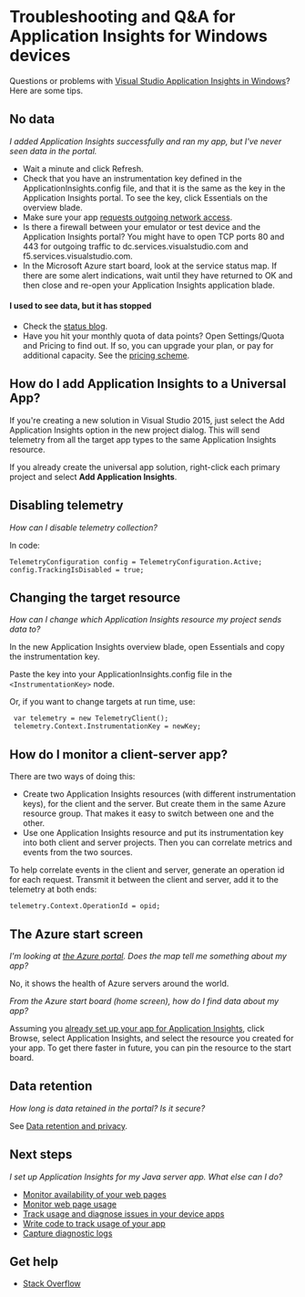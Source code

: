 <properties 
    pageTitle="Troubleshoot Application Insights in Windows devices" 
    description="Troubleshooting guide and question and answer for Application Insights in Windows devices." 
    services="application-insights" 
    documentationCenter="windows"
    authors="alancameronwills" 
    manager="douge"/>

<tags 
    ms.service="application-insights" 
    ms.workload="tbd" 
    ms.tgt_pltfrm="ibiza" 
    ms.devlang="na" 
    ms.topic="article" 
    ms.date="11/24/2015" 
    ms.author="awills"/>

# Troubleshooting and Q&A for Application Insights for Windows devices
Questions or problems with [Visual Studio Application Insights in Windows](app-insights-windows-get-started.md)? Here are some tips.

## No data
*I added Application Insights successfully and ran my app, but I've never seen data in the portal.*

* Wait a minute and click Refresh.
* Check that you have an instrumentation key defined in the ApplicationInsights.config file, and that it is the same as the key in the Application Insights portal. To see the key, click Essentials on the overview blade.
* Make sure your app [requests outgoing network access](https://msdn.microsoft.com/library/windows/apps/hh452752.aspx).
* Is there a firewall between your emulator or test device and the Application Insights portal? You might have to open TCP ports 80 and 443 for outgoing traffic to dc.services.visualstudio.com and f5.services.visualstudio.com.
* In the Microsoft Azure start board, look at the service status map. If there are some alert indications, wait until they have returned to OK and then close and re-open your Application Insights application blade.

#### I used to see data, but it has stopped
* Check the [status blog](http://blogs.msdn.com/b/applicationinsights-status/).
* Have you hit your monthly quota of data points? Open Settings/Quota and Pricing to find out. If so, you can upgrade your plan, or pay for additional capacity. See the [pricing scheme](https://azure.microsoft.com/pricing/details/application-insights/).

## How do I add Application Insights to a Universal App?
If you're creating a new solution in Visual Studio 2015, just select the Add Application Insights option in the new project dialog.  This will send telemetry from all the target app types to the same Application Insights resource.

If you already create the universal app solution, right-click each primary project and select **Add Application Insights**. 

## Disabling telemetry
*How can I disable telemetry collection?*

In code:

    TelemetryConfiguration config = TelemetryConfiguration.Active;
    config.TrackingIsDisabled = true;

## Changing the target resource
*How can I change which Application Insights resource my project sends data to?*

In the new Application Insights overview blade, open Essentials and copy the instrumentation key.

Paste the key into your ApplicationInsights.config file in the `<InstrumentationKey>` node.

Or, if you want to change targets at run time, use:

     var telemetry = new TelemetryClient();
     telemetry.Context.InstrumentationKey = newKey;

## How do I monitor a client-server app?
There are two ways of doing this:

* Create two Application Insights resources (with different instrumentation keys), for the client and the server. But create them in the same Azure resource group. That makes it easy to switch between one and the other.
* Use one Application Insights resource and put its instrumentation key into both client and server projects. Then you can correlate metrics and events from the two sources.

To help correlate events in the client and server, generate an operation id for each request. Transmit it between the client and server, add it to the telemetry at both ends:

    telemetry.Context.OperationId = opid;


## The Azure start screen
*I'm looking at [the Azure portal](https://portal.azure.com). Does the map tell me something about my app?*

No, it shows the health of Azure servers around the world.

*From the Azure start board (home screen), how do I find data about my app?*

Assuming you [already set up your app for Application Insights](app-insights-windows-get-started.md), click Browse, select Application Insights, and select the resource you created for your app. To get there faster in future, you can pin the resource to the start board.

## Data retention
*How long is data retained in the portal? Is it secure?*

See [Data retention and privacy](app-insights-data-retention-privacy.md).

## Next steps
*I set up Application Insights for my Java server app. What else can I do?*

* [Monitor availability of your web pages](app-insights-monitor-web-app-availability.md)
* [Monitor web page usage](app-insights-web-track-usage.md)
* [Track usage and diagnose issues in your device apps](app-insights-platforms.md)
* [Write code to track usage of your app](app-insights-api-custom-events-metrics.md)
* [Capture diagnostic logs](app-insights-java-trace-logs.md)

## Get help
* [Stack Overflow](http://stackoverflow.com/questions/tagged/ms-application-insights)

<!--Link references-->

[availability]: app-insights-monitor-web-app-availability.md
[data]: app-insights-data-retention-privacy.md
[javalogs]: app-insights-java-trace-logs.md
[platforms]: app-insights-platforms.md
[track]: app-insights-api-custom-events-metrics.md
[universal]: app-insights-windows-get-started.md#universal
[usage]: app-insights-web-track-usage.md
[windows]: app-insights-windows-get-started.md

